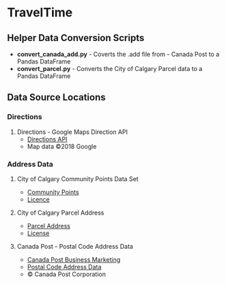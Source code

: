 # TravelTime



## Helper Data Conversion Scripts
- __convert_canada_add.py__ - Coverts the .add file from - Canada Post to a Pandas DataFrame
- __convert_parcel.py__ - Converts the City of Calgary Parcel data to a Pandas DataFrame

## Data Source Locations

### Directions
1. Directions - Google Maps Direction API
    - [Directions API](https://developers.google.com/maps/documentation/directions/start)
    - Map data ©2018 Google

### Address Data

1.  City of Calgary Community Points Data Set 
    - [Community Points](https://data.calgary.ca/Base-Maps/Community-Points/j9ps-fyst)
    - [Licence](https://data.calgary.ca/stories/s/u45n-7awa/)

2. City of Calgary Parcel Address
    - [Parcel Address](https://data.calgary.ca/Base-Maps/Parcel-Address/9zvu-p8uz)
    - [License](https://data.calgary.ca/stories/s/u45n-7awa/)

3. Canada Post - Postal Code Address Data
    - [Canada Post Business Marketing](https://www.canadapost.ca/cpc/en/business/marketing/audience/license-data.page)
    - [Postal Code Address Data](https://www.canadapost.ca/cpc/assets/cpc/uploads/files/marketing/pcad-postal-code-address-data-samples.zip)
    - © Canada Post Corporation
